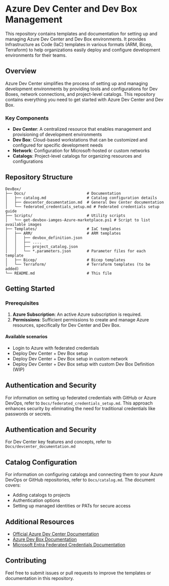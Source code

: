 # Azure Dev Center and Dev Box Management

This repository contains templates and documentation for setting up and managing Azure Dev Center and Dev Box environments. It provides Infrastructure as Code (IaC) templates in various formats (ARM, Bicep, Terraform) to help organizations easily deploy and configure development environments for their teams.

## Overview

Azure Dev Center simplifies the process of setting up and managing development environments by providing tools and configurations for Dev Boxes, network connections, and project-level catalogs. This repository contains everything you need to get started with Azure Dev Center and Dev Box.

### Key Components

- **Dev Center**: A centralized resource that enables management and provisioning of development environments
- **Dev Box**: Cloud-based workstations that can be customized and configured for specific development needs
- **Network**: Configuration for Microsoft-hosted or custom networks
- **Catalogs**: Project-level catalogs for organizing resources and configurations

## Repository Structure

```
DevBox/
├── Docs/                           # Documentation
│   ├── catalog.md                  # Catalog configuration details
│   ├── devcenter_documentation.md  # General Dev Center documentation
│   └── federated_credentials_setup.md # Federated credentials setup guide
├── Scripts/                        # Utility scripts
│   └── get-devbox-iamges-Azure-marketplace.ps1 # Script to list available images
├── Templates/                      # IaC templates
│   ├── ARM/                        # ARM templates
│   │   ├── devbox_definition.json
│   │   ├── ....
│   │   ├── project_catalog.json
│   │   └── *.parameters.json       # Parameter files for each template
│   ├── Bicep/                      # Bicep templates
│   └── Terraform/                  # Terraform templates (to be added)
└── README.md                       # This file
```

## Getting Started

### Prerequisites

1. **Azure Subscription**: An active Azure subscription is required.
2. **Permissions**: Sufficient permissions to create and manage Azure resources, specifically for Dev Center and Dev Box.

#### Available scenarios
- Login to Azure with federated credentials
- Deploy Dev Center + Dev Box setup 
- Deploy Dev Center + Dev Box setup in custom network
- Deploy Dev Center + Dev Box setup with custom Dev Box Definition (WIP)

## Authentication and Security

For information on setting up federated credentials with GitHub or Azure DevOps, refer to `Docs/federated_credentials_setup.md`. This approach enhances security by eliminating the need for traditional credentials like passwords or secrets.

## Authentication and Security

For Dev Center key features and concepts, refer to `Docs/devcenter_documentation.md`

## Catalog Configuration

For information on configuring catalogs and connecting them to your Azure DevOps or GitHub repositories, refer to `Docs/catalog.md`. The document covers:

- Adding catalogs to projects
- Authentication options
- Setting up managed identities or PATs for secure access

## Additional Resources

- [Official Azure Dev Center Documentation](https://learn.microsoft.com/en-us/azure/dev-center/)
- [Azure Dev Box Documentation](https://learn.microsoft.com/en-us/azure/dev-box/)
- [Microsoft Entra Federated Credentials Documentation](https://learn.microsoft.com/en-us/entra/workload-id/workload-identity-federation)

## Contributing

Feel free to submit issues or pull requests to improve the templates or documentation in this repository.
